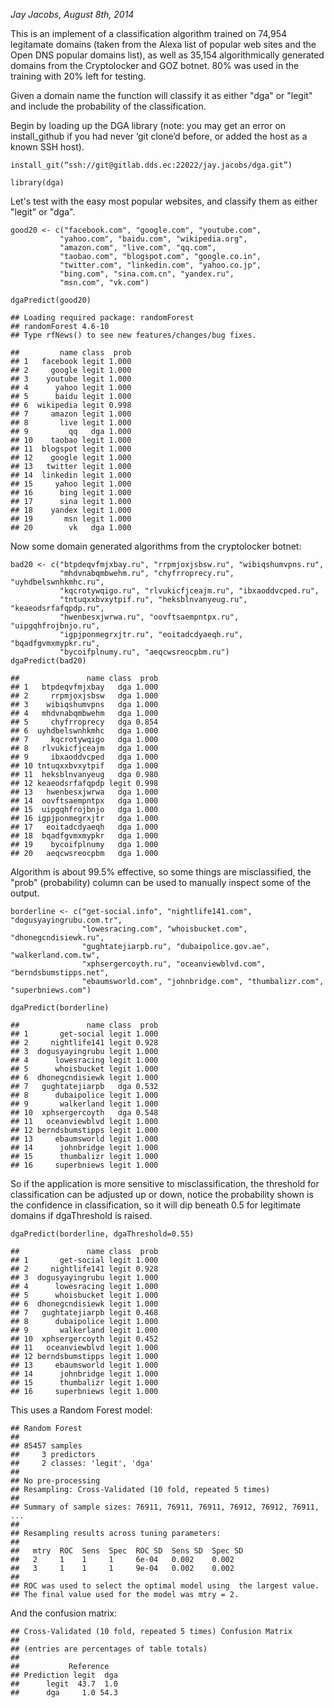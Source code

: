 *Jay Jacobs, August 8th, 2014*

This is an implement of a classification algorithm trained on 74,954 legitamate domains (taken from the Alexa list of popular web sites and the Open DNS popular domains list), as well as 35,154 algorithmically generated domains from the Cryptolocker and GOZ botnet. 80% was used in the training with 20% left for testing.

Given a domain name the function will classify it as either "dga" or "legit" and include the probability of the classification.

Begin by loading up the DGA library (note: you may get an error on install\_github if you had never ‘git clone’d before, or added the host as a known SSH host).

``` {.r}
install_git(“ssh://git@gitlab.dds.ec:22022/jay.jacobs/dga.git”)
```

``` {.r}
library(dga)
```

Let's test with the easy most popular websites, and classify them as either "legit" or "dga".

``` {.r}
good20 <- c("facebook.com", "google.com", "youtube.com",
           "yahoo.com", "baidu.com", "wikipedia.org",
           "amazon.com", "live.com", "qq.com",
           "taobao.com", "blogspot.com", "google.co.in",
           "twitter.com", "linkedin.com", "yahoo.co.jp",
           "bing.com", "sina.com.cn", "yandex.ru",
           "msn.com", "vk.com")

dgaPredict(good20)
```

    ## Loading required package: randomForest
    ## randomForest 4.6-10
    ## Type rfNews() to see new features/changes/bug fixes.

    ##         name class  prob
    ## 1   facebook legit 1.000
    ## 2     google legit 1.000
    ## 3    youtube legit 1.000
    ## 4      yahoo legit 1.000
    ## 5      baidu legit 1.000
    ## 6  wikipedia legit 0.998
    ## 7     amazon legit 1.000
    ## 8       live legit 1.000
    ## 9         qq   dga 1.000
    ## 10    taobao legit 1.000
    ## 11  blogspot legit 1.000
    ## 12    google legit 1.000
    ## 13   twitter legit 1.000
    ## 14  linkedin legit 1.000
    ## 15     yahoo legit 1.000
    ## 16      bing legit 1.000
    ## 17      sina legit 1.000
    ## 18    yandex legit 1.000
    ## 19       msn legit 1.000
    ## 20        vk   dga 1.000

Now some domain generated algorithms from the cryptolocker botnet:

``` {.r}
bad20 <- c("btpdeqvfmjxbay.ru", "rrpmjoxjsbsw.ru", "wibiqshumvpns.ru", 
           "mhdvnabqmbwehm.ru", "chyfrroprecy.ru", "uyhdbelswnhkmhc.ru",
           "kqcrotywqigo.ru", "rlvukicfjceajm.ru", "ibxaoddvcped.ru", 
           "tntuqxxbvxytpif.ru", "heksblnvanyeug.ru", "keaeodsrfafqpdp.ru",
           "hwenbesxjwrwa.ru", "oovftsaempntpx.ru", "uipgqhfrojbnjo.ru", 
           "igpjponmegrxjtr.ru", "eoitadcdyaeqh.ru", "bqadfgvmxmypkr.ru", 
           "bycoifplnumy.ru", "aeqcwsreocpbm.ru")
dgaPredict(bad20)
```

    ##               name class  prob
    ## 1   btpdeqvfmjxbay   dga 1.000
    ## 2     rrpmjoxjsbsw   dga 1.000
    ## 3    wibiqshumvpns   dga 1.000
    ## 4   mhdvnabqmbwehm   dga 1.000
    ## 5     chyfrroprecy   dga 0.854
    ## 6  uyhdbelswnhkmhc   dga 1.000
    ## 7     kqcrotywqigo   dga 1.000
    ## 8   rlvukicfjceajm   dga 1.000
    ## 9     ibxaoddvcped   dga 1.000
    ## 10 tntuqxxbvxytpif   dga 1.000
    ## 11  heksblnvanyeug   dga 0.980
    ## 12 keaeodsrfafqpdp legit 0.998
    ## 13   hwenbesxjwrwa   dga 1.000
    ## 14  oovftsaempntpx   dga 1.000
    ## 15  uipgqhfrojbnjo   dga 1.000
    ## 16 igpjponmegrxjtr   dga 1.000
    ## 17   eoitadcdyaeqh   dga 1.000
    ## 18  bqadfgvmxmypkr   dga 1.000
    ## 19    bycoifplnumy   dga 1.000
    ## 20   aeqcwsreocpbm   dga 1.000

Algorithm is about 99.5% effective, so some things are misclassified, the "prob" (probability) column can be used to manually inspect some of the output.

``` {.r}
borderline <- c("get-social.info", "nightlife141.com", "dogusyayingrubu.com.tr",
                "lowesracing.com", "whoisbucket.com", "dhonegcndisiewk.ru", 
                "gughtatejiarpb.ru", "dubaipolice.gov.ae", "walkerland.com.tw", 
                "xphsergercoyth.ru", "oceanviewblvd.com", "berndsbumstipps.net", 
                "ebaumsworld.com", "johnbridge.com", "thumbalizr.com", "superbniews.com")

dgaPredict(borderline)
```

    ##               name class  prob
    ## 1       get-social legit 1.000
    ## 2     nightlife141 legit 0.928
    ## 3  dogusyayingrubu legit 1.000
    ## 4      lowesracing legit 1.000
    ## 5      whoisbucket legit 1.000
    ## 6  dhonegcndisiewk legit 1.000
    ## 7   gughtatejiarpb   dga 0.532
    ## 8      dubaipolice legit 1.000
    ## 9       walkerland legit 1.000
    ## 10  xphsergercoyth   dga 0.548
    ## 11   oceanviewblvd legit 1.000
    ## 12 berndsbumstipps legit 1.000
    ## 13     ebaumsworld legit 1.000
    ## 14      johnbridge legit 1.000
    ## 15      thumbalizr legit 1.000
    ## 16     superbniews legit 1.000

So if the application is more sensitive to misclassification, the threshold for classification can be adjusted up or down, notice the probability shown is the confidence in classification, so it will dip beneath 0.5 for legitimate domains if dgaThreshold is raised.

``` {.r}
dgaPredict(borderline, dgaThreshold=0.55)
```

    ##               name class  prob
    ## 1       get-social legit 1.000
    ## 2     nightlife141 legit 0.928
    ## 3  dogusyayingrubu legit 1.000
    ## 4      lowesracing legit 1.000
    ## 5      whoisbucket legit 1.000
    ## 6  dhonegcndisiewk legit 1.000
    ## 7   gughtatejiarpb legit 0.468
    ## 8      dubaipolice legit 1.000
    ## 9       walkerland legit 1.000
    ## 10  xphsergercoyth legit 0.452
    ## 11   oceanviewblvd legit 1.000
    ## 12 berndsbumstipps legit 1.000
    ## 13     ebaumsworld legit 1.000
    ## 14      johnbridge legit 1.000
    ## 15      thumbalizr legit 1.000
    ## 16     superbniews legit 1.000

This uses a Random Forest model:

    ## Random Forest 
    ## 
    ## 85457 samples
    ##     3 predictors
    ##     2 classes: 'legit', 'dga' 
    ## 
    ## No pre-processing
    ## Resampling: Cross-Validated (10 fold, repeated 5 times) 
    ## 
    ## Summary of sample sizes: 76911, 76911, 76911, 76912, 76912, 76911, ... 
    ## 
    ## Resampling results across tuning parameters:
    ## 
    ##   mtry  ROC  Sens  Spec  ROC SD  Sens SD  Spec SD
    ##   2     1    1     1     6e-04   0.002    0.002  
    ##   3     1    1     1     9e-04   0.002    0.002  
    ## 
    ## ROC was used to select the optimal model using  the largest value.
    ## The final value used for the model was mtry = 2.

And the confusion matrix:

    ## Cross-Validated (10 fold, repeated 5 times) Confusion Matrix 
    ## 
    ## (entries are percentages of table totals)
    ##  
    ##           Reference
    ## Prediction legit  dga
    ##      legit  43.7  1.0
    ##      dga     1.0 54.3
